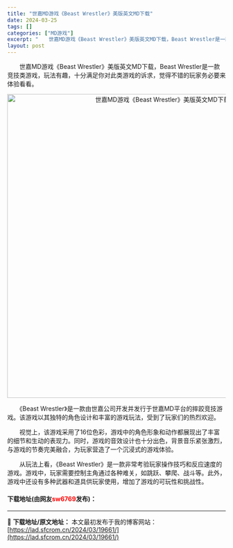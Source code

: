 ```yaml
---
title: "世嘉MD游戏《Beast Wrestler》美版英文MD下载"
date: 2024-03-25
tags: []
categories: ["MD游戏"]
excerpt: "　　世嘉MD游戏《Beast Wrestler》美版英文MD下载，Beast Wrestler是一款竞技类游戏，玩法有趣，十分满足你对此类游戏的诉求，觉得不错的玩家务必要来体验看看。 　　《Beast Wrestler》是一款由世嘉公司开发并发行于世嘉MD平台的摔跤竞技游戏。该游戏以其独特的角色设计&hellip;"
layout: post
---
```


 <p>　　世嘉MD游戏《Beast Wrestler》美版英文MD下载，Beast Wrestler是一款竞技类游戏，玩法有趣，十分满足你对此类游戏的诉求，觉得不错的玩家务必要来体验看看。</p> <p align="center"><img align="" border="0" src="https://lad.sfcrom.cn/wp-content/uploads/2024/03/20240325_6601205f19fb0.webp" width="700" alt="世嘉MD游戏《Beast Wrestler》美版英文MD下载" /></p> <p>　　《Beast Wrestler》是一款由世嘉公司开发并发行于世嘉MD平台的摔跤竞技游戏。该游戏以其独特的角色设计和丰富的游戏玩法，受到了玩家们的热烈欢迎。</p> <p>　　视觉上，该游戏采用了16位色彩，游戏中的角色形象和动作都展现出了丰富的细节和生动的表现力。同时，游戏的音效设计也十分出色，背景音乐紧张激烈，与游戏的节奏完美融合，为玩家营造了一个沉浸式的游戏体验。</p> <p>　　从玩法上看，《Beast Wrestler》是一款非常考验玩家操作技巧和反应速度的游戏。游戏中，玩家需要控制主角通过各种难关，如跳跃、攀爬、战斗等。此外，游戏中还设有多种武器和道具供玩家使用，增加了游戏的可玩性和挑战性。</p> <p><h4>下载地址(由网友<font color="red">sw6769</font>发布)：</h4></p> 

---
📖 **下载地址/原文地址：** 本文最初发布于我的博客网站：[https://lad.sfcrom.cn/2024/03/19661/](https://lad.sfcrom.cn/2024/03/19661/)

